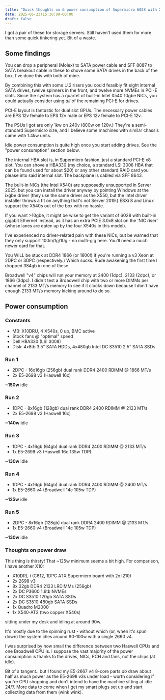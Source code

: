 ```yaml
---
title: "Quick thoughts on & power consumption of Supermicro 6028 with X10DRU-TR4T+"
date: 2025-06-23T15:30:00-00:00
draft: false
---
```


I got a pair of these for storage servers. Still haven't used them for more than some quick tinkering yet. Bit of a waste.

## Some findings

You can drop a peripheral (Molex) to SATA power cable and SFF 8087 to SATA breakout cable in these to shove some SATA drives in the back of the box. I've done this with both of mine.

By combining this with some U.2 risers you could feasibly fit eight internal SATA drives, twelve spinners in the front, and twelve more NVMEs in PCI-E slots. Since the system has a quartet of built-in Intel X540 10gbe NICs, you could actually consider using *all* of the remaining PCI-E for drives.

PCI-E layout is fantastic for dual slot GPUs. The necessary power cables are EPS 12v female to EPS 12v male or EPS 12v female to PCI-E 12v.

The PSUs I got are only 1kw on 240v (800w on 120v.) They're a semi-standard Supermicro size, and I believe some machines with similar chassis came with 1.4kw units.

Idle power consumption is quite high once you start adding drives. See the "power consumption" section below.

The internal HBA slot is, in Supermicro fashion, just a standard PCI-E x8 slot. You can shove a HBA330 (my choice, a standard LSI 3008 HBA that can be found used for about $20) or any other standard RAID card you please into said internal slot. The backplane is cabled via SFF 8643.

The built-in NICs (the Intel X540) are supposedly unsupported in Server 2025, but you can install the driver anyway by pointing Windows at the ixgbe driver (they use the same driver as the X550, but the Intel driver installer throws a fit on anything that's not Server 2019.) ESXi 8 and Linux support the X540s out of the box with no hassle.

If you want >10gbe, it might be wise to get the variant of 6028 with built-in gigabit Ethernet instead, as it has an extra PCIE 3.0x8 slot on the 'NIC riser' (whose lanes are eaten up by the four X540s in this model).

I've experienced no driver-related pain with these NICs, but be warned that they only support 100m/1g/10g - no multi-gig here. You'll need a much newer card for that.

You WILL be stuck at DDR4 1866 (or 1600!) if you're running a v3 Xeon at 2DPC or 3DPC (respectively.) Which sucks. Rude awakening the first time I dropped 384gb in one of these.

Broadwell "v4" chips will run your memory at 2400 (1dpc), 2133 (2dpc), or 1866 (3dpc). I didn't test a Broadwell chip with two or more DIMMs per channel of 2133 MT/s memory to see if it clocks down because I don't have enough 2133 MT/s memory kicking around to do so.

## Power consumption

### Constants

- MB: X10DRU, 4 X540s, 0 up, BMC active
- Stock fans @ "optimal" speed
- Dell HBA330 (LSI 3008)
- Disk: 4x8tb 3.5" SATA HDDs, 4x480gb Intel DC S3510 2.5" SATA SSDs

### Run 1

- 2DPC - 16x16gb (256gb) dual rank DDR4 2400 RDIMM @ 1866 MT/s
- 2x E5-2698 v3 (Haswell 16c)

**~150w** idle

### Run 2

- 1DPC - 8x16gb (128gb) dual rank DDR4 2400 RDIMM @ 2133 MT/s
- 2x E5-2698 v3 (Haswell 16c)

**~140w** idle

### Run 3

- 1DPC - 4x16gb (64gb) dual rank DDR4 2400 RDIMM @ 2133 MT/s
- 1x E5-2698 v3 (Haswell 16c 135w TDP)

**~130w** idle

### Run 4

- 1DPC - 4x16gb (64gb) dual rank DDR4 2400 RDIMM @ 2400 MT/s
- 1x E5-2660 v4 (Broadwell 14c 105w TDP)

**~125w** idle

### Run 5

- 2DPC - 8x16gb (128gb) dual rank DDR4 2400 RDIMM @ 2133 MT/s
- 1x E5-2660 v4 (Broadwell 14c 105w TDP)

**~130w** idle

### Thoughts on power draw

This thing is thirsty! That ~125w minimum seems a bit high. For comparison, I have another X10:

- X10DRL-i (C612, 1DPC ATX Supermicro board with 2x i210)
- 2x 2698 v3
- 8x 32gb DDR4 2133 LRDIMMs (256gb)
- 2x DC P3600 1.6tb NVMEs
- 2x DC S3510 120gb SATA SSDs
- 2x DC S3510 480gb SATA SSDs
- 1x Quadro M2000
- 1x X540-AT2 (two copper X540s)

sitting under my desk and idling at around 90w.

It's mostly due to the spinning rust - without which (or, when it's spun down) the system idles around 90-100w with a single 2660 v4.

I was surprised by how small the difference between two Haswell CPUs and one Broadwell CPU is. I suppose the vast majority of the power consumption is thanks to the drives, NICs, PCH and fans, not the chips (at idle).

Bit of a tangent.. but I found my E5-2667 v4 8-core parts *do* draw about half as much power as the E5-2698 v3s under load - worth considering if you're CPU shopping and don't intend to have the machine sitting at idle 24/7. More data to come when I get my smart plugs set up and start collecting data from them (wink wink).
